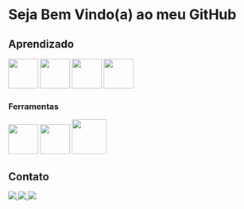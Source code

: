 # Seja Bem Vindo(a) ao meu GitHub

## Aprendizado

<img src="https://upload.wikimedia.org/wikipedia/commons/thumb/3/38/HTML5_Badge.svg/800px-HTML5_Badge.svg.png" width="60" /> <img src="https://upload.wikimedia.org/wikipedia/commons/thumb/6/62/CSS3_logo.svg/800px-CSS3_logo.svg.png" width="60" /> <img src="https://logospng.org/download/javascript/logo-javascript-icon-512.png" width="60" /> <img src="https://cdn4.iconfinder.com/data/icons/logos-and-brands/512/267_Python_logo-512.png" width="60"/> 

### Ferramentas

<img src="https://seeklogo.com/images/V/visual-studio-code-logo-284BC24C39-seeklogo.com.png" width="60" margin-right="10"/> <img src="https://upload.wikimedia.org/wikipedia/commons/thumb/a/ab/Logo-ubuntu_cof-orange-hex.svg/1200px-Logo-ubuntu_cof-orange-hex.svg.png" width="60" /> <img src="https://upload.wikimedia.org/wikipedia/commons/thumb/2/2b/Kali-dragon-icon.svg/2048px-Kali-dragon-icon.svg.png" width="70" /> 

## Contato

<div>
  <a href="https://www.linkedin.com/in/laiz-detros-93b95b236/"> <img src="https://img.shields.io/badge/linkedin-2E8FF0?style=for-the-badge&logo=linkedin&logoColor=fff"/> </a>
  <a href="https://www.instagram.com/uatafocuros/"> <img src="https://img.shields.io/badge/Instagram-D82BF0?style=for-the-badge&logo=instagram&logoColor=fff"/> </a>   
  <a href="mailto: laizbdetros@gmail.com"> <img src="https://img.shields.io/badge/Email-DC4944?style=for-the-badge&logo=gmail&logoColor=fff"/> </a>
</div>

